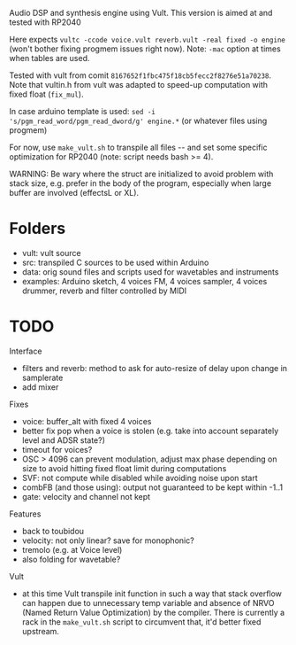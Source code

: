 
Audio DSP and synthesis engine using Vult. This version is aimed at and tested with RP2040

Here expects `vultc -ccode voice.vult reverb.vult -real fixed -o engine ` (won't bother fixing progmem issues right now). Note: `-mac` option at times when tables are used.

Tested with vult from comit `8167652f1fbc475f18cb5fecc2f8276e51a70238`. Note that vultin.h from vult was adapted to speed-up computation with fixed float (`fix_mul`).

In case arduino template is used: `sed -i 's/pgm_read_word/pgm_read_dword/g' engine.*` (or whatever files using progmem)

For now, use `make_vult.sh` to transpile all files -- and set some specific optimization for RP2040 (note: script needs bash >= 4).

WARNING: Be wary where the struct are initialized to avoid problem with stack size, e.g. prefer in the body of the program, especially when large buffer are involved (effectsL or XL).

# Folders

- vult: vult source
- src: transpiled C sources to be used within Arduino
- data: orig sound files and scripts used for wavetables and instruments
- examples: Arduino sketch, 4 voices FM, 4 voices sampler, 4 voices drummer, reverb and filter controlled by MIDI

# TODO

Interface

- filters and reverb: method to ask for auto-resize of delay upon change in samplerate
- add mixer

Fixes

- voice: buffer_alt with fixed 4 voices
- better fix pop when a voice is stolen (e.g. take into account separately level and ADSR state?)
- timeout for voices?
- OSC > 4096 can prevent modulation, adjust max phase depending on size to avoid hitting fixed float limit during computations
- SVF: not compute while disabled while avoiding noise upon start
- combFB (and those using): output not guaranteed to be kept within -1..1
- gate: velocity and channel not kept

Features

- back to toubidou
- velocity: not only linear? save for monophonic?
- tremolo (e.g. at Voice level)
- also folding for wavetable?

Vult

- at this time Vult transpile init function in such a way that stack overflow can happen due to unnecessary temp variable and absence of NRVO (Named Return Value Optimization) by the compiler. There is currently a rack in the `make_vult.sh` script to circumvent that, it'd better fixed upstream.
